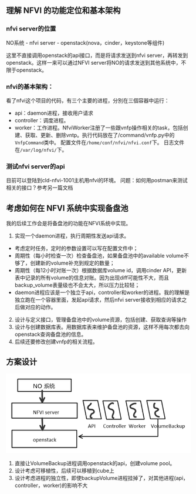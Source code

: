 ## 理解 NFVI 的功能定位和基本架构
### nfvi server的位置
NO系统 - nfvi server - openstack(nova，cinder，keystone等组件)

这里不直接调用openstack的api接口，而是将请求发送到nfvi server，再转发到openstack。这样一来可以通过NFVI server将NO的请求发送到其他系统中，不限于openstack。
### nfvi的基本架构：
看了nfvi这个项目的代码，有三个主要的进程，分別在三個容器中运行：
- api：daemon进程，接收用户请求
- controller：调度进程。
- worker：工作进程。NfviWorker注册了一些跟vnfp操作相关的task，包括创建、获取、更新、删除vntp。执行代码放在了/command/vnfp.py中的`VnfpCommand`类中。
配置文件在`/home/conf/nfvi/nfvi.conf`下。
日志文件在`/var/log/nfvi/`下。

### 测试nfvi server的api
目前可以登陆到cld-nfvi-1001主机用nfvi的环境。
问题：如何用postman来测试相关的接口？参考另一篇文档

## 考虑如何在 NFVI 系统中实现备盘池
我的后续工作会是将备盘池的功能在NFVI系统中实现。
1. 实现一个daemon进程，执行周期性发送api请求。
  - 考虑定时任务，定时的参数设置可以写在配置文件中；
  - 周期性（每小时检查一次）检查备盘池，如果备盘池中的available volume不够了，创建新的volume补充到规定的数量；
  - 周期性（每12小时对账一次）根据数据库volume id，调用cinder API，更新表中记录的所有volume的信息对账。因为出现diff可能性不大，而且backup_volume表量级也不会太大，所以压力比较轻；
  - daemon进程应该是一个独立于api，controller和worker的进程。我的理解是独立跑在一个容器里面，发起api请求，然后nfvi server接收到相应的请求之后做对应的动作。
2. 设计与定义接口，管理备盘池中的volume资源，包括创建、获取查询等操作
3. 设计与创建数据库表。用数据库表来维护备盘池的资源，这样不用每次都去向openstack查询备盘池的信息。
4. 后续还要修改创建vnfp的相关流程。

## 方案设计
![](assets/markdown-img-paste-20181128093017914.png)
1. 直接让VolumeBackup进程调用openstack的api，创建volume pool。
2. 设计考虑可移植性，后续可以移植到cube上
3. 设计考虑进程的独立性，即使backupVolume进程挂掉了，对其他进程(api，controller，worker)的影响不大
